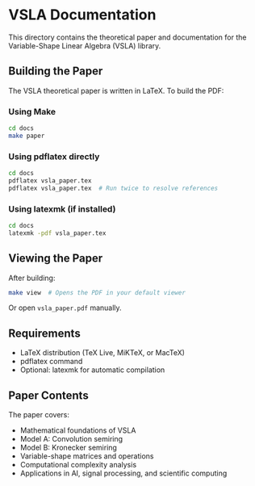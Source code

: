 # VSLA Documentation

This directory contains the theoretical paper and documentation for the Variable-Shape Linear Algebra (VSLA) library.

## Building the Paper

The VSLA theoretical paper is written in LaTeX. To build the PDF:

### Using Make
```bash
cd docs
make paper
```

### Using pdflatex directly
```bash
cd docs
pdflatex vsla_paper.tex
pdflatex vsla_paper.tex  # Run twice to resolve references
```

### Using latexmk (if installed)
```bash
cd docs
latexmk -pdf vsla_paper.tex
```

## Viewing the Paper

After building:
```bash
make view  # Opens the PDF in your default viewer
```

Or open `vsla_paper.pdf` manually.

## Requirements

- LaTeX distribution (TeX Live, MiKTeX, or MacTeX)
- pdflatex command
- Optional: latexmk for automatic compilation

## Paper Contents

The paper covers:
- Mathematical foundations of VSLA
- Model A: Convolution semiring
- Model B: Kronecker semiring
- Variable-shape matrices and operations
- Computational complexity analysis
- Applications in AI, signal processing, and scientific computing